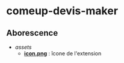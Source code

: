 # comeup-devis-maker

## Aborescence

- *assets*
  - [**icon.png**](assets/icon.png) : îcone de l'extension
